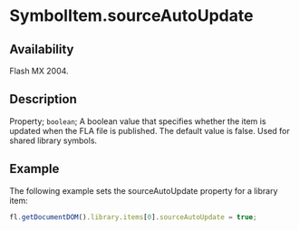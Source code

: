 # SymbolItem.sourceAutoUpdate

## Availability

Flash MX 2004.

## Description

Property; `boolean`; A boolean value that specifies whether the item is updated when the FLA file is published. The default value is false. Used for shared library symbols.

## Example

The following example sets the sourceAutoUpdate property for a library item:

```javascript
fl.getDocumentDOM().library.items[0].sourceAutoUpdate = true;
```

